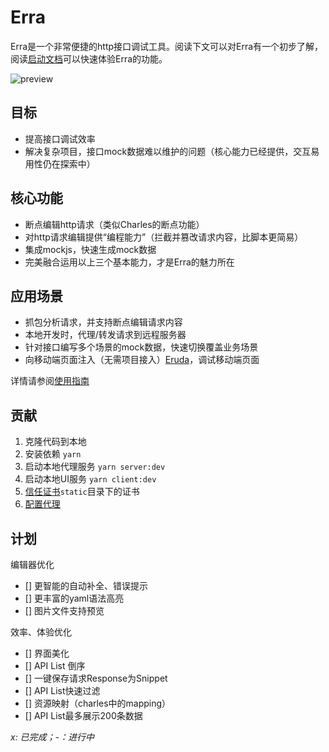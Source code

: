 # Erra

Erra是一个非常便捷的http接口调试工具。阅读下文可以对Erra有一个初步了解，阅读<a href="https://hughfenghen.github.io/erra/start">启动文档</a>可以快速体验Erra的功能。  

![preview](https://raw.githubusercontent.com/hughfenghen/erra/master/preview.gif)

## 目标
- 提高接口调试效率  
- 解决复杂项目，接口mock数据难以维护的问题（核心能力已经提供，交互易用性仍在探索中）  

## 核心功能
- 断点编辑http请求（类似Charles的断点功能）  
- 对http请求编辑提供“编程能力”（拦截并篡改请求内容，比脚本更简易）  
- 集成mockjs，快速生成mock数据  
- 完美融合运用以上三个基本能力，才是Erra的魅力所在  

## 应用场景
- 抓包分析请求，并支持断点编辑请求内容  
- 本地开发时，代理/转发请求到远程服务器  
- 针对接口编写多个场景的mock数据，快速切换覆盖业务场景  
- 向移动端页面注入（无需项目接入）[Eruda](https://github.com/liriliri/eruda)，调试移动端页面  

详情请参阅<a href="https://hughfenghen.github.io/erra/guide">使用指南</a>

## 贡献
1. 克隆代码到本地
2. 安装依赖 `yarn`
3. 启动本地代理服务 `yarn server:dev`
4. 启动本地UI服务 `yarn client:dev`
5. <a href="https://hughfenghen.github.io/erra/trust-ca.html">信任证书</a>`static`目录下的证书
6. <a href="https://hughfenghen.github.io/erra/start.html#%E4%BB%A3%E7%90%86%E9%85%8D%E7%BD%AE">配置代理</a>

## 计划

编辑器优化  
- [] 更智能的自动补全、错误提示  
- [] 更丰富的yaml语法高亮  
- [] 图片文件支持预览  

效率、体验优化  
- [] 界面美化  
- [] API List 倒序  
- [] 一键保存请求Response为Snippet  
- [] API List快速过滤  
- [] 资源映射（charles中的mapping）  
- [] API List最多展示200条数据  


*x: 已完成；-：进行中*